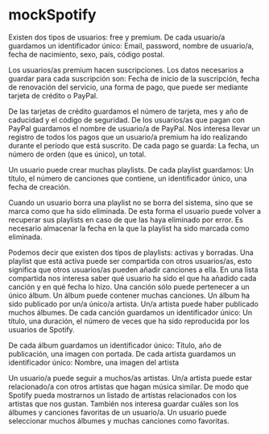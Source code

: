 # mockSpotify

Existen dos tipos de usuarios: free y premium. De cada usuario/a guardamos un identificador único: Email, password, nombre de usuario/a, fecha de nacimiento, sexo, país, código postal.

Los usuarios/as premium hacen suscripciones. Los datos necesarios a guardar para cada suscripción son: Fecha de inicio de la suscripción, fecha de renovación del servicio, una forma de pago, que puede ser mediante tarjeta de crédito o PayPal.

De las tarjetas de crédito guardamos el número de tarjeta, mes y año de caducidad y el código de seguridad. De los usuarios/as que pagan con PayPal guardamos el nombre de usuario/a de PayPal. Nos interesa llevar un registro de todos los pagos que un usuario/a premium ha ido realizando durante el período que está suscrito. De cada pago se guarda: La fecha, un número de orden (que es único), un total.

Un usuario puede crear muchas playlists. De cada playlist guardamos: Un título, el número de canciones que contiene, un identificador único, una fecha de creación.

Cuando un usuario borra una playlist no se borra del sistema, sino que se marca como que ha sido eliminada. De esta forma el usuario puede volver a recuperar sus playlists en caso de que las haya eliminado por error. Es necesario almacenar la fecha en la que la playlist ha sido marcada como eliminada.

Podemos decir que existen dos tipos de playlists: activas y borradas. Una playlist que está activa puede ser compartida con otros usuarios/as, esto significa que otros usuarios/as pueden añadir canciones a ella. En una lista compartida nos interesa saber qué usuario ha sido el que ha añadido cada canción y en qué fecha lo hizo.
Una canción sólo puede pertenecer a un único álbum. Un álbum puede contener muchas canciones. Un álbum ha sido publicado por un/a único/a artista. Un/a artista puede haber publicado muchos álbumes. De cada canción guardamos un identificador único: Un título, una duración, el número de veces que ha sido reproducida por los usuarios de Spotify.

De cada álbum guardamos un identificador único: Título, año de publicación, una imagen con portada.
De cada artista guardamos un identificador único: Nombre, una imagen del artista

Un usuario/a puede seguir a muchos/as artistas. Un/a artista puede estar relacionado/a con otros artistas que hagan música similar. De modo que Spotify pueda mostrarnos un listado de artistas relacionados con los artistas que nos gustan. También nos interesa guardar cuáles son los álbumes y canciones favoritas de un usuario/a. Un usuario puede seleccionar muchos álbumes y muchas canciones como favoritas.
